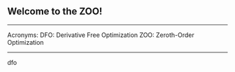 ## Welcome to the ZOO! 
___
Acronyms: 
DFO: Derivative Free Optimization
ZOO: Zeroth-Order Optimization
___
dfo 

